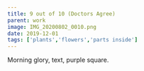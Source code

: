 ```yaml
---
title: 9 out of 10 (Doctors Agree)
parent: work
image: IMG_20200802_0010.png
date: 2019-12-01
tags: ['plants','flowers','parts inside']
---
```


Morning glory, text, purple square.